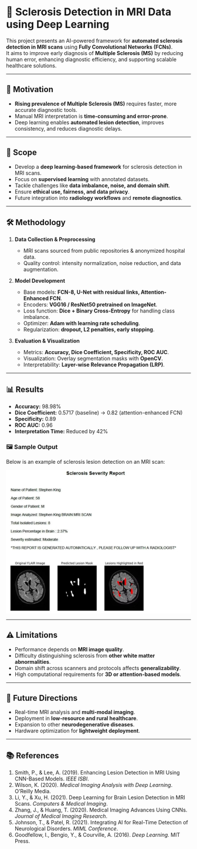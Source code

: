 # 🧠 Sclerosis Detection in MRI Data using Deep Learning

This project presents an AI-powered framework for **automated sclerosis detection in MRI scans** using **Fully Convolutional Networks (FCNs)**.  
It aims to improve early diagnosis of **Multiple Sclerosis (MS)** by reducing human error, enhancing diagnostic efficiency, and supporting scalable healthcare solutions.

---

## 🚀 Motivation
- **Rising prevalence of Multiple Sclerosis (MS)** requires faster, more accurate diagnostic tools.
- Manual MRI interpretation is **time-consuming and error-prone**.
- Deep learning enables **automated lesion detection**, improves consistency, and reduces diagnostic delays.

---

## 🎯 Scope
- Develop a **deep learning-based framework** for sclerosis detection in MRI scans.
- Focus on **supervised learning** with annotated datasets.
- Tackle challenges like **data imbalance, noise, and domain shift**.
- Ensure **ethical use, fairness, and data privacy**.
- Future integration into **radiology workflows** and **remote diagnostics**.

---

## 🛠️ Methodology
1. **Data Collection & Preprocessing**  
   - MRI scans sourced from public repositories & anonymized hospital data.  
   - Quality control: intensity normalization, noise reduction, and data augmentation.  

2. **Model Development**  
   - Base models: **FCN-8, U-Net with residual links, Attention-Enhanced FCN**.  
   - Encoders: **VGG16 / ResNet50 pretrained on ImageNet**.  
   - Loss function: **Dice + Binary Cross-Entropy** for handling class imbalance.  
   - Optimizer: **Adam with learning rate scheduling**.  
   - Regularization: **dropout, L2 penalties, early stopping**.  

3. **Evaluation & Visualization**  
   - Metrics: **Accuracy, Dice Coefficient, Specificity, ROC AUC**.  
   - Visualization: Overlay segmentation masks with **OpenCV**.  
   - Interpretability: **Layer-wise Relevance Propagation (LRP)**.  

---

## 📊 Results
- **Accuracy:** 98.98%  
- **Dice Coefficient:** 0.5717 (baseline) → 0.82 (attention-enhanced FCN)  
- **Specificity:** 0.89  
- **ROC AUC:** 0.96  
- **Interpretation Time:** Reduced by 42%  

### 🖼️ Sample Output
Below is an example of sclerosis lesion detection on an MRI scan:

![Sclerosis Detection Result](output.png)

---

## ⚠️ Limitations
- Performance depends on **MRI image quality**.  
- Difficulty distinguishing sclerosis from **other white matter abnormalities**.  
- Domain shift across scanners and protocols affects **generalizability**.  
- High computational requirements for **3D or attention-based models**.  

---

## 🔮 Future Directions
- Real-time MRI analysis and **multi-modal imaging**.  
- Deployment in **low-resource and rural healthcare**.  
- Expansion to other **neurodegenerative diseases**.  
- Hardware optimization for **lightweight deployment**.  

---

## 📚 References
1. Smith, P., & Lee, A. (2019). Enhancing Lesion Detection in MRI Using CNN-Based Models. *IEEE ISBI*.  
2. Wilson, K. (2020). *Medical Imaging Analysis with Deep Learning*. O’Reilly Media.  
3. Li, Y., & Xu, H. (2021). Deep Learning for Brain Lesion Detection in MRI Scans. *Computers & Medical Imaging*.  
4. Zhang, J., & Huang, T. (2020). Medical Imaging Advances Using CNNs. *Journal of Medical Imaging Research*.  
5. Johnson, T., & Patel, R. (2021). Integrating AI for Real-Time Detection of Neurological Disorders. *MIML Conference*.  
6. Goodfellow, I., Bengio, Y., & Courville, A. (2016). *Deep Learning*. MIT Press.  
